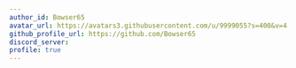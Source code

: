 ```yaml
---
author_id: Bowser65
avatar_url: https://avatars3.githubusercontent.com/u/9999055?s=400&v=4
github_profile_url: https://github.com/Bowser65
discord_server:
profile: true
---
```

